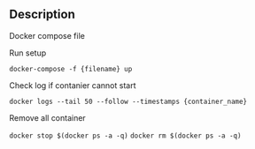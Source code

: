 ## Description

Docker compose file

Run setup

`docker-compose -f {filename} up` 

Check log if contanier cannot start

`docker logs --tail 50 --follow --timestamps {container_name}` 

Remove all container

`docker stop $(docker ps -a -q)`
`docker rm $(docker ps -a -q)` 